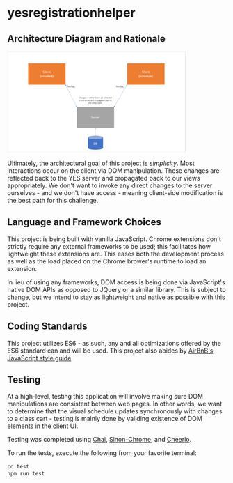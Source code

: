 # yesregistrationhelper

## Architecture Diagram and Rationale

![Architectural Overview](./images/architecture.png)

Ultimately, the architectural goal of this project is _simplicity_. Most interactions occur on the client via DOM manipulation. These changes are reflected back to the YES server and propagated back to our views appropriately. We don't want to invoke any direct changes to the server ourselves - and we don't have access - meaning client-side modification is the best path for this challenge.

## Language and Framework Choices

This project is being built with vanilla JavaScript. Chrome extensions don't strictly require any external frameworks to be used; this facilitates how lightweight these extensions are. This eases both the development process as well as the load placed on the Chrome brower's runtime to load an extension.

In lieu of using any frameworks, DOM access is being done via JavaScript's native DOM APIs as opposed to JQuery or a similar library. This is
subject to change, but we intend to stay as lightweight and native as possible with this project.

## Coding Standards

This project utilizes ES6 - as such, any and all optimizations offered by the ES6 standard can and will be used. This project also abides by
[AirBnB's JavaScript style guide](https://github.com/airbnb/javascript).

## Testing

At a high-level, testing this application will involve making sure DOM manipulations are consistent between web pages. In other words, we want to determine that the visual schedule updates synchronously with changes to a class cart - testing is mainly done by validing existence of DOM elements in the client UI.

Testing was completed using [Chai](https://github.com/chaijs/chai), [Sinon-Chrome](https://github.com/acvetkov/sinon-chrome), and [Cheerio](https://github.com/cheeriojs/cheerio).

To run the tests, execute the following from your favorite terminal:

```
cd test
npm run test
```
